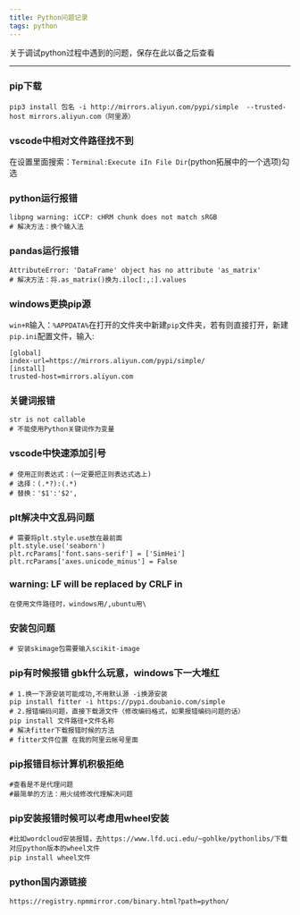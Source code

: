```yaml
---
title: Python问题记录
tags: python
---
```


关于调试python过程中遇到的问题，保存在此以备之后查看

<!--more-->

---

### pip下载

```shell
pip3 install 包名 -i http://mirrors.aliyun.com/pypi/simple  --trusted-host mirrors.aliyun.com（阿里源）
```

### vscode中相对文件路径找不到

在设置里面搜索：`Terminal:Execute iIn File Dir`(python拓展中的一个选项)勾选

### python运行报错

```shell
libpng warning: iCCP: cHRM chunk does not match sRGB
# 解决方法：换个输入法
```

### pandas运行报错

```shell
AttributeError: 'DataFrame' object has no attribute 'as_matrix'
# 解决方法：将.as_matrix()换为.iloc[:,:].values
```

### windows更换pip源

`win+R`输入：`%APPDATA%`在打开的文件夹中新建`pip`文件夹，若有则直接打开，新建`pip.ini`配置文件，输入:

```shell
[global]
index-url=https://mirrors.aliyun.com/pypi/simple/
[install]
trusted-host=mirrors.aliyun.com
```

### 关键词报错

```shell
str is not callable
# 不能使用Python关键词作为变量
```

### vscode中快速添加引号

```shell
# 使用正则表达式：(一定要把正则表达式选上)
# 选择：(.*?):(.*)
# 替换：'$1':'$2',
```

### plt解决中文乱码问题

```shell
# 需要将plt.style.use放在最前面
plt.style.use('seaborn')
plt.rcParams['font.sans-serif'] = ['SimHei']
plt.rcParams['axes.unicode_minus'] = False
```

### warning: LF will be replaced by CRLF in

```shell
在使用文件路径时，windows用/,ubuntu用\
```

### 安装包问题

```shell
# 安装skimage包需要输入scikit-image
```

### pip有时候报错 gbk什么玩意，windows下一大堆红

```shell
# 1.换一下源安装可能成功,不用默认源 -i换源安装
pip install fitter -i https://pypi.doubanio.com/simple
# 2.报错编码问题，直接下载源文件（修改编码格式，如果报错编码问题的话）
pip install 文件路径+文件名称
# 解决fitter下载报错时候的方法
# fitter文件位置 在我的阿里云帐号里面
```

### pip报错目标计算机积极拒绝

```shell
#查看是不是代理问题
#最简单的方法：用火绒修改代理解决问题
```

### pip安装报错时候可以考虑用wheel安装

```shell
#比如wordcloud安装报错，去https://www.lfd.uci.edu/~gohlke/pythonlibs/下载对应python版本的wheel文件
pip install wheel文件
```

### python国内源链接

```shell
https://registry.npmmirror.com/binary.html?path=python/
```

